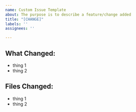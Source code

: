 ```yaml
---
name: Custom Issue Template
about: The purpose is to describe a feature/change added
title: "[CHANGE]"
labels: ''
assignees: ''

---
```


## What Changed:
- thing 1
- thing 2

## Files Changed:
- thing 1
- thing 2
